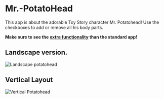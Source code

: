 # Mr.-PotatoHead

This app is about the adorable Toy Story character Mr. Potatohead! Use the checkboxes to add or remove all his body parts. 

**Make sure to see the [extra functionality](https://github.com/artix15/Mr.-PotatoHead/blob/master/doc/Extra.md) than the standard app!** 



## Landscape version.

![Landscape potatohead](https://github.com/artix15/Mr.-PotatoHead/blob/master/doc/horizontal%20-%20few%20selected.png)



## Vertical Layout

![Vertical Potatohead](https://github.com/artix15/Mr.-PotatoHead/blob/master/doc/vertical%20-%20everything.png)

